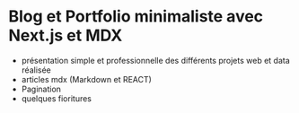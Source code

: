 # Blog et Portfolio minimaliste avec Next.js et MDX

- présentation simple et professionnelle des différents projets web et data réalisée
- articles mdx (Markdown et REACT)
- Pagination
- quelques fioritures
